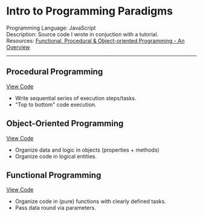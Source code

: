 # Intro to Programming Paradigms

Programming Language: JavaScript \
Description: Source code I wrote in conjuction with a tutorial. \
Resources: [Functional, Procedural & Object-oriented Programming - An Overview](https://www.youtube.com/watch?v=aoE-92Ac4zE)

---

## Procedural Programming

[View Code](/procedural/index.js)

- Write sequential series of execution steps/tasks.
- "Top to bottom" code execution.

## Object-Oriented Programming

[View Code](/objectOriented/index.js)

- Organize data and logic in objects (properties + methods)
- Organize code in logical entities.

## Functional Programming

[View Code](/functional/index.js)

- Organize code in (pure) functions with clearly defined tasks.
- Pass data round via parameters.
